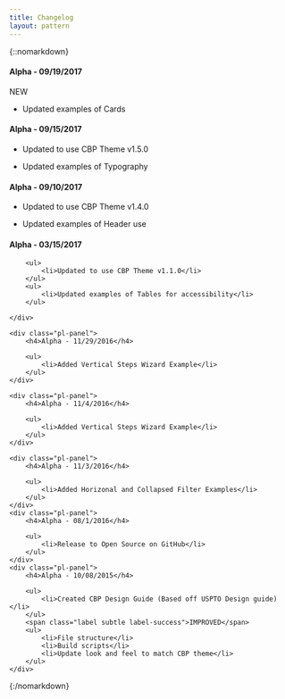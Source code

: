 ```yaml
---
title: Changelog
layout: pattern
---
```


{::nomarkdown}
<div class="pl-versions">
    <div class="pl-panel">
        <h4>Alpha - 09/19/2017</h4>
        <span class="label subtle label-info">NEW</span>
        <ul>
            <li>Updated examples of Cards</li>
        </ul>
    </div>
    <div class="pl-panel">
        <h4>Alpha - 09/15/2017</h4>        
        <ul>
            <li>Updated to use CBP Theme v1.5.0</li>
        </ul>
        <ul>
            <li>Updated examples of Typography</li>
        </ul>
    </div>
     <div class="pl-panel">
        <h4>Alpha - 09/10/2017</h4>
        <ul>
            <li>Updated to use CBP Theme v1.4.0</li>
        </ul>
        <ul>
            <li>Updated examples of Header use</li>
        </ul>
    </div>
    <div class="pl-panel">
        <h4>Alpha - 03/15/2017</h4>
        
        <ul>
            <li>Updated to use CBP Theme v1.1.0</li>
        </ul>
        <ul>
            <li>Updated examples of Tables for accessibility</li>
        </ul>

    </div>

    <div class="pl-panel">
        <h4>Alpha - 11/29/2016</h4>
        
        <ul>
            <li>Added Vertical Steps Wizard Example</li>
        </ul>
    </div>

    <div class="pl-panel">
        <h4>Alpha - 11/4/2016</h4>
        
        <ul>
            <li>Added Vertical Steps Wizard Example</li>
        </ul>
    </div>

    <div class="pl-panel">
        <h4>Alpha - 11/3/2016</h4>
        
        <ul>
            <li>Added Horizonal and Collapsed Filter Examples</li>
        </ul>
    </div>
    <div class="pl-panel">
        <h4>Alpha - 08/1/2016</h4>
        
        <ul>
            <li>Release to Open Source on GitHub</li>
        </ul>
    </div>
    <div class="pl-panel">
        <h4>Alpha - 10/08/2015</h4>
        
        <ul>
            <li>Created CBP Design Guide (Based off USPTO Design guide)</li>
        </ul>
        <span class="label subtle label-success">IMPROVED</span>
        <ul>
            <li>File structure</li>
            <li>Build scripts</li>
            <li>Update look and feel to match CBP theme</li>
        </ul>
    </div>
</div>
{:/nomarkdown}
